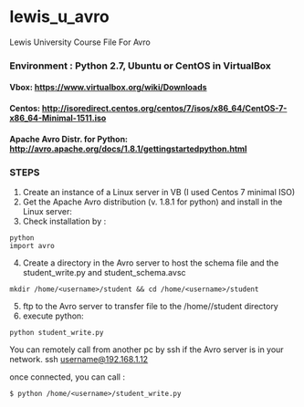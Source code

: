 # lewis_u_avro
Lewis University Course File For Avro

### Environment : Python 2.7, Ubuntu or CentOS in VirtualBox

####  Vbox: https://www.virtualbox.org/wiki/Downloads
####  Centos: http://isoredirect.centos.org/centos/7/isos/x86_64/CentOS-7-x86_64-Minimal-1511.iso
####  Apache Avro Distr. for Python: http://avro.apache.org/docs/1.8.1/gettingstartedpython.html

### STEPS
1. Create an instance of a Linux server in VB (I used Centos 7 minimal ISO)
2. Get the Apache Avro distribution (v. 1.8.1 for python) and install in the Linux server: 
3. Check installation by :
```
python
import avro
``` 

4. Create a directory in the Avro server to host the schema file and the student_write.py and student_schema.avsc 
```
mkdir /home/<username>/student && cd /home/<username>/student
```

5. ftp to the Avro server to transfer file to the /home/<username>/student directory
6. execute python:
```
python student_write.py
```

You can remotely call from another pc by ssh if the Avro server is in your network. 
ssh username@192.168.1.12

once connected, you can call :
```
$ python /home/<username>/student_write.py
```

